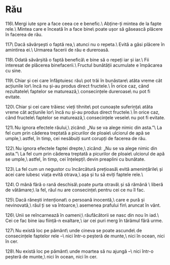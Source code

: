 Rău
====

116\\
Mergi iute spre a face ceea ce e benefic.\\
Abține-ți mintea de la fapte rele.\\
Mintea care e înceată în a face bine\\
poate ușor să găsească plăcere în facerea de rău.

117\\
Dacă săvârșești o faptă rea,\\
atunci nu o repeta.\\
Evită a găsi plăcere în amintirea ei.\\
Urmarea facerii de rău e dureroasă.

118\\
Odată săvârșită o faptă benefică\\
e bine să o repeți iar și iar.\\
Fii interesat de plăcerea binefacerii.\\
Fructul bunătății acumulate e împăcarea cu sine.

119\\
Chiar și cei care înfăptuiesc rău\\
pot trăi în bunăstare\\
atâta vreme cât acțiunile lor\\
încă nu și-au produs direct fructele.\\
În orice caz, când rezultatele\\
faptelor se maturează,\\
consecințele dureroase\\
nu pot fi evitate.

120\\
Chiar și cei care trăiesc vieți tihnite\\
pot cunoaște suferința\\
atâta vreme cât acțiunile lor\\
încă nu și-au produs direct fructele.\\
În orice caz, când fructele\\
faptelor se maturează,\\
consecințele vesele\\
nu pot fi evitate.

121\\
Nu ignora efectele răului,\\
zicând: „Nu se va alege nimic din asta.”\\
La fel cum prin căderea treptată a picurilor de ploaie\\
ulciorul de apă se umple,\\
astfel, în timp, cei nesăbuiți sunt corupți de facerea de rău.

122\\
Nu ignora efectele faptei drepte,\\
zicând: „Nu se va alege nimic din asta.”\\
La fel cum prin căderea treptată a picurilor de ploaie\\
ulciorul de apă se umple,\\
astfel, în timp, cei înțelepți\\
devin preaplini cu bunătate.

123\\
La fel cum un negustor cu încărcătură prețioasă\\
evită amenințările\\
și acei care iubesc viața evită otrava,\\
așa și tu să eviți faptele rele.\\

124\\
O mână fără o rană deschisă\\
poate purta otravă\\
și să rămână \\
liberă de vătămare;\\
la fel, răul nu are consecințe\\
pentru cei ce nu îl fac.

125\\
Dacă rănești intenționat\\
o persoană inocentă,\\
care e pură și nevinovată,\\
răul ți se va întoarce,\\
asemenea prafului fin\\
aruncat în vânt.

126\\
Unii se reîncarnează în oameni;\\
răufăcătorii se nasc din nou în iad.\\
Cei ce fac bine iau ființă-n exaltare,\\
iar cei puri merg în tărâmul fără urme.

127\\
Nu există loc pe pământ\\
unde cineva se poate ascunde\\
de consecințele faptelor rele –\\
nici într-o peșteră de munte,\\
nici în ocean, nici în cer.

128\\
Nu există loc pe pământ\\
unde moartea să nu ajungă –\\
nici într-o peșteră de munte,\\
nici în ocean, nici în cer.

